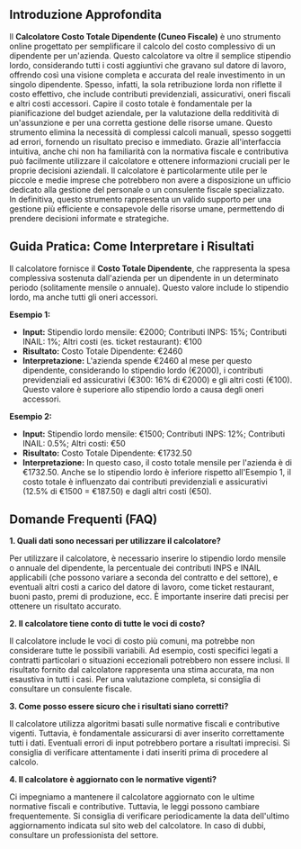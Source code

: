 ## Introduzione Approfondita

Il **Calcolatore Costo Totale Dipendente (Cuneo Fiscale)** è uno strumento online progettato per semplificare il calcolo del costo complessivo di un dipendente per un'azienda.  Questo calcolatore va oltre il semplice stipendio lordo, considerando tutti i costi aggiuntivi che gravano sul datore di lavoro, offrendo così una visione completa e accurata del reale investimento in un singolo dipendente.  Spesso, infatti, la sola retribuzione lorda non riflette il costo effettivo, che include contributi previdenziali, assicurativi, oneri fiscali e altri costi accessori.  Capire il costo totale è fondamentale per la pianificazione del budget aziendale, per la valutazione della redditività di un'assunzione e per una corretta gestione delle risorse umane.  Questo strumento elimina la necessità di complessi calcoli manuali, spesso soggetti ad errori, fornendo un risultato preciso e immediato.  Grazie all'interfaccia intuitiva, anche chi non ha familiarità con la normativa fiscale e contributiva può facilmente utilizzare il calcolatore e ottenere informazioni cruciali per le proprie decisioni aziendali.  Il calcolatore è particolarmente utile per le piccole e medie imprese che potrebbero non avere a disposizione un ufficio dedicato alla gestione del personale o un consulente fiscale specializzato.  In definitiva, questo strumento rappresenta un valido supporto per una gestione più efficiente e consapevole delle risorse umane, permettendo di prendere decisioni informate e strategiche.


## Guida Pratica: Come Interpretare i Risultati

Il calcolatore fornisce il **Costo Totale Dipendente**, che rappresenta la spesa complessiva sostenuta dall'azienda per un dipendente in un determinato periodo (solitamente mensile o annuale).  Questo valore include lo stipendio lordo, ma anche tutti gli oneri accessori.

**Esempio 1:**

- **Input:** Stipendio lordo mensile: €2000; Contributi INPS: 15%; Contributi INAIL: 1%; Altri costi (es. ticket restaurant): €100
- **Risultato:** Costo Totale Dipendente: €2460
- **Interpretazione:**  L'azienda spende €2460 al mese per questo dipendente, considerando lo stipendio lordo (€2000), i contributi previdenziali ed assicurativi (€300: 16% di €2000) e gli altri costi (€100).  Questo valore è superiore allo stipendio lordo a causa degli oneri accessori.

**Esempio 2:**

- **Input:** Stipendio lordo mensile: €1500; Contributi INPS: 12%; Contributi INAIL: 0.5%; Altri costi: €50
- **Risultato:** Costo Totale Dipendente: €1732.50
- **Interpretazione:** In questo caso, il costo totale mensile per l'azienda è di €1732.50.  Anche se lo stipendio lordo è inferiore rispetto all'Esempio 1, il costo totale è influenzato dai contributi previdenziali e assicurativi (12.5% di €1500 = €187.50) e dagli altri costi (€50).


## Domande Frequenti (FAQ)

**1. Quali dati sono necessari per utilizzare il calcolatore?**

Per utilizzare il calcolatore, è necessario inserire lo stipendio lordo mensile o annuale del dipendente, la percentuale dei contributi INPS e INAIL applicabili (che possono variare a seconda del contratto e del settore), e eventuali altri costi a carico del datore di lavoro, come ticket restaurant, buoni pasto, premi di produzione, ecc.  È importante inserire dati precisi per ottenere un risultato accurato.

**2. Il calcolatore tiene conto di tutte le voci di costo?**

Il calcolatore include le voci di costo più comuni, ma potrebbe non considerare tutte le possibili variabili.  Ad esempio, costi specifici legati a contratti particolari o situazioni eccezionali potrebbero non essere inclusi.  Il risultato fornito dal calcolatore rappresenta una stima accurata, ma non esaustiva in tutti i casi.  Per una valutazione completa, si consiglia di consultare un consulente fiscale.

**3. Come posso essere sicuro che i risultati siano corretti?**

Il calcolatore utilizza algoritmi basati sulle normative fiscali e contributive vigenti.  Tuttavia, è fondamentale assicurarsi di aver inserito correttamente tutti i dati.  Eventuali errori di input potrebbero portare a risultati imprecisi.  Si consiglia di verificare attentamente i dati inseriti prima di procedere al calcolo.

**4. Il calcolatore è aggiornato con le normative vigenti?**

Ci impegniamo a mantenere il calcolatore aggiornato con le ultime normative fiscali e contributive.  Tuttavia, le leggi possono cambiare frequentemente.  Si consiglia di verificare periodicamente la data dell'ultimo aggiornamento indicata sul sito web del calcolatore.  In caso di dubbi, consultare un professionista del settore.
